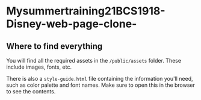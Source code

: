 # Mysummertraining21BCS1918-Disney-web-page-clone-


## Where to find everything


You will find all the required assets in the `/public/assets` folder. These include images, fonts, etc.

There is also a `style-guide.html` file containing the information you'll need, such as color palette and font names. Make sure to open this in the browser to see the contents.

